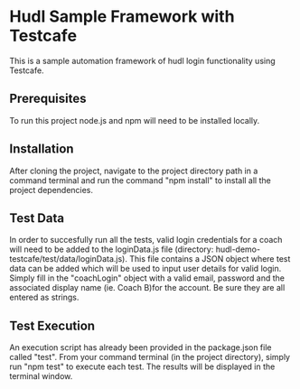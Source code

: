 # Hudl Sample Framework with Testcafe #

This is a sample automation framework of hudl login functionality using Testcafe.

## Prerequisites ##

To run this project node.js and npm will need to be installed locally.

## Installation ##

After cloning the project, navigate to the project directory path in a command terminal and run the command "npm install" to install all the project dependencies.

## Test Data ##

In order to succesfully run all the tests, valid login credentials for a coach will need to be added to the loginData.js file (directory: hudl-demo-testcafe/test/data/loginData.js). This file contains a JSON object where test data can be added which will be used to input user details for valid login. Simply fill in the "coachLogin" object with a valid email, password and the associated display name (ie. Coach B)for the account. Be sure they are all entered as strings.

## Test Execution ##
An execution script has already been provided in the package.json file called "test". From your command terminal (in the project directory), simply run "npm test" to execute each test. The results will be displayed in the terminal window.


